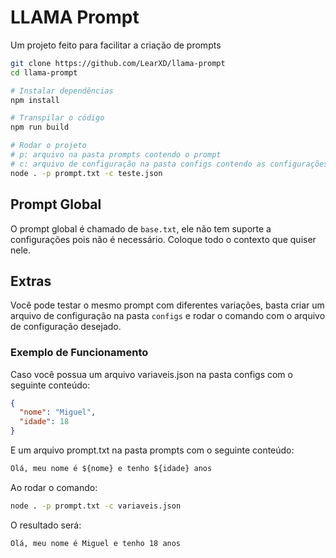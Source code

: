 # LLAMA Prompt
Um projeto feito para facilitar a criação de prompts

```bash
git clone https://github.com/LearXD/llama-prompt
cd llama-prompt

# Instalar dependências
npm install

# Transpilar o código
npm run build

# Rodar o projeto
# p: arquivo na pasta prompts contendo o prompt
# c: arquivo de configuração na pasta configs contendo as configurações do prompt
node . -p prompt.txt -c teste.json
```

## Prompt Global
O prompt global é chamado de `base.txt`, ele não tem suporte a configurações pois não é necessário. Coloque todo o contexto que quiser nele.

## Extras
Você pode testar o mesmo prompt com diferentes variações, basta criar um arquivo de configuração na pasta `configs` e rodar o comando com o arquivo de configuração desejado.

### Exemplo de Funcionamento
Caso você possua um arquivo variaveis.json na pasta configs com o seguinte conteúdo:
```json
{
  "nome": "Miguel",
  "idade": 18
}
```

E um arquivo prompt.txt na pasta prompts com o seguinte conteúdo:
```txt
Olá, meu nome é ${nome} e tenho ${idade} anos
```

Ao rodar o comando:
```bash
node . -p prompt.txt -c variaveis.json
```

O resultado será:
```
Olá, meu nome é Miguel e tenho 18 anos
```